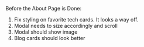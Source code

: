 Before the About Page is Done:

1. Fix styling on favorite tech cards. It looks a way off.
1. Modal needs to size accordingly and scroll
1. Modal should show image
1. Blog cards should look better
